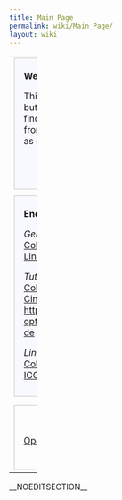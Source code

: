 ```yaml
---
title: Main Page
permalink: wiki/Main_Page/
layout: wiki
---
```


<table style="width:10%;">
<colgroup>
<col width="5%" />
<col width="4%" />
</colgroup>
<tbody>
<tr class="odd">
<td><div style="margin: 0; margin-right:10px; border: 2px solid #dfdfdf; background-color:#f8f8ff;">
<div style="padding: 0.3em 1em 0.7em 1em;">
<p><strong>Welcome to ColourWiki!</strong></p>
<p>This site provides a collection of information regarding mainly, but not limited to, <a href="http://www.opensource.org">Open Source</a> <a href="http://en.wikipedia.org/wiki/Color_management">Colour Management</a>. You can find concepts, descriptions, technical proposals, extractions from <a href="OpenICC" title="wikilink">email</a> or IRC discussions, articles and related links. Take it as drawing board as well as for publishing ideas.</p>
</div>
<div align="right">
<p><small><strong><a href="ColourWiki:About" title="wikilink">Informations about ColourWiki</a></strong></small></p>
</div>
</div>
<div style="margin: 0;  margin-right:10px; margin-top:10px; border: 2px solid #dfdfdf; background-color:#f8f8ff;">
<div style="padding: 0.3em 1em 0.7em 1em;">
<p><strong>End User Documentation</strong></p>
<p><em>General:</em><br />
<a href="http://en.wikipedia.org/wiki/Color_management">Color Management</a> on Wikipedia<br />
<a href="http://en.wikipedia.org/wiki/Linux_color_management">Linux Color Management</a></p>
<p><em>Tutorials:</em><br />
<a href="http://docs.scribus.net/index.php?page=cms">Color management with Scribus, an Introduction</a><br />
<a href="http://www.behrmann.name/index.php?option=com_weblinks&amp;task=view&amp;catid=67&amp;id=56&amp;Itemid=85">CinePaint - 16-bit imaging. From digital camera to print</a> <a href="http://www.behrmann.name/index.php?option=com_weblinks&amp;task=view&amp;catid=67&amp;id=54&amp;Itemid=86_de" title="wikilink">http://www.behrmann.name/index.php?option=com_weblinks&amp;task=view&amp;catid=67&amp;id=54&amp;Itemid=86 de</a></p>
<p><em>Link collections:</em><br />
<a href="http://www.behrmann.name/index.php?option=com_weblinks&amp;catid=69&amp;Itemid=95">Colour managed Applications</a> link collection<br />
<a href="http://www.behrmann.name/index.php?option=com_weblinks&amp;catid=73&amp;Itemid=95">ICC profiles</a> link collection</p>
</div>
</div></td>
<td><div style="margin:0;  border:2px solid #dfdfdf; padding: 0em 1em 1em 1em; background-color:#F8F8FF;">
<p><strong>Discussion Entry Points</strong></p>
<ul>
<li><a href="What_the_users_want" title="wikilink">What the users want</a></li>
<li><a href="Concepts" title="wikilink">Concepts Discussion</a></li>
<li><a href="Device_Settings" title="wikilink">Device Settings</a></li>
<li><a href="Standards" class="uri" title="wikilink">Standards</a></li>
<li><a href="ColourMatchingModuls" class="uri" title="wikilink">ColourMatchingModuls</a></li>
<li><a href="Applications" class="uri" title="wikilink">Applications</a> - colour management (CM) capable programs</li>
</ul>
</div>
<div style="margin:0; margin-top:10px; border:2px solid #dfdfdf; padding: 0em 1em 1em 1em; background-color:#F8F8FF;">
<p><strong><a href="Oyranos" class="uri" title="wikilink">Oyranos</a></strong></p>
<p>The open source Colour Management System <a href="Oyranos" class="uri" title="wikilink">Oyranos</a> is intented to provide system level services. On the Oyranos pages at ColourWiki you can find documentation, feature wish lists, tutorials and links to related sites.</p>
</div></td>
</tr>
<tr class="even">
<td><div style="margin: 0; margin-top:8px; padding: 0em 0.3em 0.3em 0.3em; border: 2px solid #dfdfdf;">
<div align="middle">
<p><strong>Related Projects</strong></p>
<p><a href="OpenICC" title="wikilink">OpenICC email list</a> - <a href="http://www.coloraid.de">www.coloraid.de</a> - <a href="http://www.freedesktop.org/">www.freedesktop.org</a> - <a href="http://create.freedesktop.org/wiki">Create</a></p>
</div>
</div></td>
</tr>
</tbody>
</table>

\_\_NOEDITSECTION\_\_
